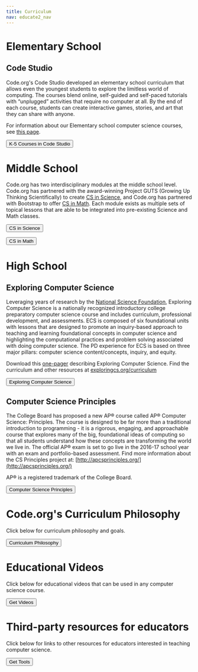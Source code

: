 ```yaml
---
title: Curriculum
nav: educate2_nav
---
```


# Elementary School 

## Code Studio

Code.org's Code Studio developed an elementary school curriculum that allows even the youngest students to explore the limitless world of computing. The courses blend online, self-guided and self-paced tutorials with “unplugged” activities that require no computer at all. By the end of each course, students can create interactive games, stories, and art that they can share with anyone. 

For information about our Elementary school computer science courses, see [this page](http://code.org/educate/k5).

[<button>K-5 Courses in Code Studio</button>](http://code.org/k5)

# Middle School #

Code.org has two interdisciplinary modules at the middle school level. Code.org has partnered with the award-winning Project GUTS (Growing Up Thinking Scientifically) to create [CS in Science](http://code.org/curriculum/mss), and Code.org has partnered with Bootstrap to offer [CS in Math](http://code.org/curriculum/msm). Each module exists as multiple sets of topical lessons that are able to be integrated into pre-existing Science and Math classes.

[<button>CS in Science</button>](http://code.org/curriculum/mss)

[<button>CS in Math</button>](http://code.org/curriculum/msm)

# High School 

## Exploring Computer Science
Leveraging years of research by the [National Science Foundation](http://www.nsf.gov/funding/pgm_summ.jsp?pims_id=503582&org=CISE), Exploring Computer Science is a nationally recognized introductory college preparatory computer science course and includes curriculum, professional development, and assessments. ECS is composed of six foundational units with lessons that are designed to promote an inquiry-based approach to teaching and learning foundational concepts in computer science and highlighting the computational practices and problem solving associated with doing computer science. The PD experience for ECS is based on three major pillars: computer science content/concepts, inquiry, and equity.

Download this [one-pager](/files/ECSonepager.pdf) describing Exploring Computer Science.
Find the curriculum and other resources at [exploringcs.org/curriculum](http://www.exploringcs.org/curriculum)  

[<button>Exploring Computer Science</button>](http://exploringcs.org)

## Computer Science Principles

The College Board has proposed a new AP® course called AP® Computer Science: Principles.  The course is designed to be far more than a traditional introduction to programming - it is a rigorous, engaging, and approachable course that explores many of the big, foundational ideas of computing so that all students understand how these concepts are transforming the world we live in. The official AP® exam is set to go live in the 2016-17 school year with an exam and portfolio-based assessment. Find more information about the CS Principles project at: [http://apcsprinciples.org/](http://apcsprinciples.org/)

AP® is a registered trademark of the College Board.

[<button>Computer Science Principles</button>](http://code.org/educate2/csp)


# Code.org's Curriculum Philosophy #

Click below for curriculum philosophy and goals.

[<button>Curriculum Philosophy</button>](http://code.org/educate2/curriculum-philosphy)

# Educational Videos #

Click below for educational videos that can be used in any computer science course.

[<button>Get Videos</button>](/educate/videos)

# Third-party resources for educators #
Click below for links to other resources for educators interested in teaching computer science.

[<button>Get Tools</button>](/educate/3rdparty)

<br />
<br />

